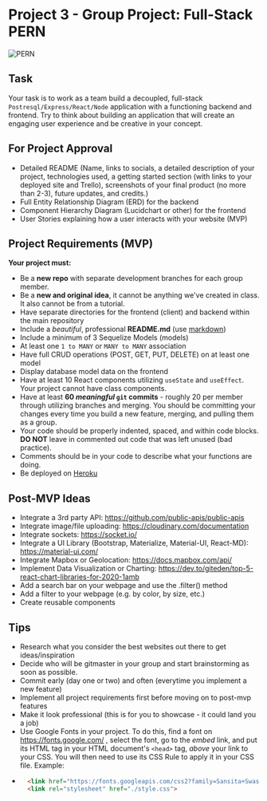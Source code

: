# Project 3 - Group Project: Full-Stack PERN 

<div>
  <img alt="PERN" src="https://media.geeksforgeeks.org/wp-content/cdn-uploads/20200402205611/What-is-PERN-Stack.png" />
</div>

## Task

Your task is to work as a team build a decoupled, full-stack `Postresql/Express/React/Node` application with a functioning backend and frontend. 
Try to think about building an application that will create an engaging user experience and be creative in your concept.

## For Project Approval

- Detailed README (Name, links to socials, a detailed description of your project, technologies used, a getting started section (with links to your deployed site and Trello), screenshots of your final product (no more than 2-3), future updates, and credits.)
- Full Entity Relationship Diagram (ERD) for the backend
- Component Hierarchy Diagram (Lucidchart or other) for the frontend
- User Stories explaining how a user interacts with your website (MVP)


## Project Requirements (MVP)

**Your project must:**
- Be a **new repo** with separate development branches for each group member.
- Be a **new and original idea**, it cannot be anything we've created in class. It also cannot be from a tutorial.
- Have separate directories for the frontend (client) and backend within the main repository
- Include a _beautiful_, professional **README.md** (use [markdown](https://guides.github.com/features/mastering-markdown/))
- Include a minimum of 3 Sequelize Models (models)
- At least one `1 to MANY` or `MANY to MANY` association
- Have full CRUD operations (POST, GET, PUT, DELETE) on at least one model
- Display database model data on the frontend
- Have at least 10 React components utilizing `useState` and `useEffect`. Your project cannot have class components.
- Have at least **60 _meaningful_ `git` commits** - roughly 20 per member through utilizing branches and merging. You should be committing your changes every time you build a new feature, merging, and pulling them as a group.
- Your code should be properly indented, spaced, and within code blocks. **DO NOT** leave in commented out code that was left unused (bad practice). 
- Comments should be in your code to describe what your functions are doing.
- Be deployed on [Heroku](https://www.heroku.com/) 

## Post-MVP Ideas
- Integrate a 3rd party API: https://github.com/public-apis/public-apis
- Integrate image/file uploading: https://cloudinary.com/documentation
- Integrate sockets: https://socket.io/
- Integrate a UI Library (Bootstrap, Materialize, Material-UI, React-MD): https://material-ui.com/
- Integrate Mapbox or Geolocation: https://docs.mapbox.com/api/
- Implement Data Visualization or Charting: https://dev.to/giteden/top-5-react-chart-libraries-for-2020-1amb
- Add a search bar on your webpage and use the .filter() method
- Add a filter to your webpage (e.g. by color, by size, etc.)
- Create reusable components

## Tips

- Research what you consider the best websites out there to get ideas/inspiration
- Decide who will be gitmaster in your group and start brainstorming as soon as possible.
- Commit early (day one or two) and often (everytime you implement a new feature)
- Implement all project requirements first before moving on to post-mvp features
- Make it look professional (this is for you to showcase - it could land you a job)
- Use Google Fonts in your project. To do this, find a font on https://fonts.google.com/ , select the font, go to the *embed* link, and put its HTML tag in your HTML document's `<head>` tag, *above* your link to your CSS. You will then need to use its CSS Rule to apply it in your CSS file. Example:
- ```html
    <link href="https://fonts.googleapis.com/css2?family=Sansita+Swashed:wght@500&display=swap" rel="stylesheet">
    <link rel="stylesheet" href="./style.css">
  ```


